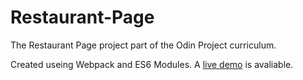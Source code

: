 # Restaurant-Page

The Restaurant Page project part of the Odin Project curriculum.

Created useing Webpack and ES6 Modules. A [live demo](https://jerrytnutt.github.io/Restaurant-Page/) is avaliable.


